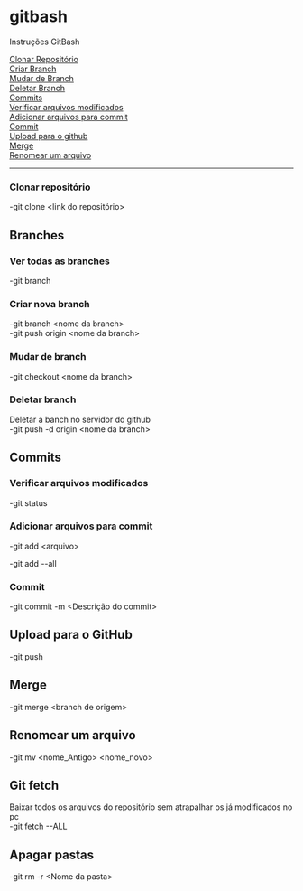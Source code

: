 # gitbash
Instruções GitBash

[Clonar Repositório](#clonar-repositorio)  
[Criar Branch](#criar-nova-branch)  
[Mudar de Branch](#mudar-de-branch)  
[Deletar Branch](#deletar-branch)  
[Commits](#commits)  
[Verificar arquivos modificados](#verificar-arquivos-modificados)  
[Adicionar arquivos para commit](#adicionar-arquivos-para-commit)  
[Commit](#commit)  
[Upload para o github](#upload-para-o-github)  
[Merge](#merge)  
[Renomear um arquivo](#renomear-um-arquivo)

<hr>

### **Clonar repositório**
-git clone \<link do repositório\>

## Branches

### Ver todas as branches
-git branch

### Criar nova branch

-git branch \<nome da branch\>  
-git push origin \<nome da branch\>


### Mudar de branch

-git checkout \<nome da branch\>


### Deletar branch

Deletar a banch no servidor do github  
-git push -d origin \<nome da branch\>

## Commits

### Verificar arquivos modificados

-git status  

### Adicionar arquivos para commit

-git add \<arquivo\>  

-git add --all

### Commit

-git commit -m \<Descrição do commit\>

## Upload para o GitHub

-git push

## Merge

-git merge \<branch de origem\>

## Renomear um arquivo

-git mv \<nome_Antigo\> \<nome_novo\>

## Git fetch

Baixar todos os arquivos do repositório sem atrapalhar os já modificados no pc  
-git fetch --ALL

## Apagar pastas

-git rm -r \<Nome da pasta\>
